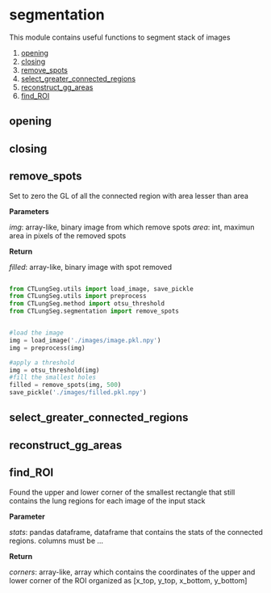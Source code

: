 # segmentation

This module contains useful functions to segment stack of images

1. [opening](#opening)
2. [closing](#closing)
3. [remove_spots](#remove_spots)
4. [select_greater_connected_regions](#select_greater_connected_regions)
5. [reconstruct_gg_areas](#reconstruct_gg_areas)
6. [find_ROI](#find_ROI)

## opening

## closing

## remove_spots

Set to zero the GL of all the connected region with area lesser than area

**Parameters**

  *img*: array-like, binary image from which remove spots
  *area*: int, maximun area in pixels of the removed spots

**Return**

  *filled*: array-like, binary image with spot removed

```python

from CTLungSeg.utils import load_image, save_pickle
from CTLungSeg.utils import preprocess
from CTLungSeg.method import otsu_threshold
from CTLungSeg.segmentation import remove_spots


#load the image
img = load_image('./images/image.pkl.npy')
img = preprocess(img)

#apply a threshold
img = otsu_threshold(img)
#fill the smallest holes
filled = remove_spots(img, 500)
save_pickle('./images/filled.pkl.npy')
```

## select_greater_connected_regions

## reconstruct_gg_areas

## find_ROI

Found the upper and lower corner of the smallest rectangle that still contains the lung regions for each image of the input stack

**Parameter**

  *stats*: pandas dataframe, dataframe that contains the stats of the connected regions. columns must be ...

**Return**

  *corners*: array-like, array which contains the coordinates of the upper and lower corner of the ROI organized as [x_top, y_top, x_bottom, y_bottom]

